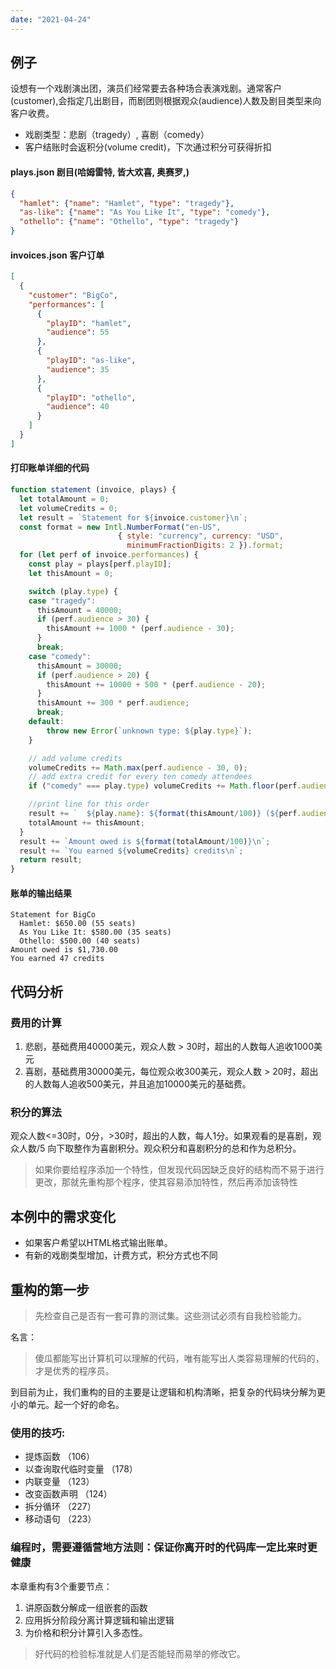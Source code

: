 ```yaml
---
date: "2021-04-24"
---
```

## 例子
设想有一个戏剧演出团，演员们经常要去各种场合表演戏剧。通常客户(customer),会指定几出剧目，而剧团则根据观众(audience)人数及剧目类型来向客户收费。
* 戏剧类型：悲剧（tragedy）, 喜剧（comedy）
* 客户结账时会返积分(volume credit)，下次通过积分可获得折扣

#### plays.json 剧目(哈姆雷特, 皆大欢喜, 奥赛罗,)
```json
{
  "hamlet": {"name": "Hamlet", "type": "tragedy"},
  "as-like": {"name": "As You Like It", "type": "comedy"},
  "othello": {"name": "Othello", "type": "tragedy"}
}
```
####  invoices.json 客户订单
```json
[
  {
    "customer": "BigCo",
    "performances": [
      {
        "playID": "hamlet",
        "audience": 55
      },
      {
        "playID": "as-like",
        "audience": 35
      },
      {
        "playID": "othello",
        "audience": 40
      }
    ]
  }
]
```

#### 打印账单详细的代码
```js
function statement (invoice, plays) {
  let totalAmount = 0;
  let volumeCredits = 0;
  let result = `Statement for ${invoice.customer}\n`;
  const format = new Intl.NumberFormat("en-US",
                        { style: "currency", currency: "USD",
                          minimumFractionDigits: 2 }).format;
  for (let perf of invoice.performances) {
    const play = plays[perf.playID];
    let thisAmount = 0;

    switch (play.type) {
    case "tragedy":
      thisAmount = 40000;
      if (perf.audience > 30) {
        thisAmount += 1000 * (perf.audience - 30);
      }
      break;
    case "comedy":
      thisAmount = 30000;
      if (perf.audience > 20) {
        thisAmount += 10000 + 500 * (perf.audience - 20);
      }
      thisAmount += 300 * perf.audience;
      break;
    default:
        throw new Error(`unknown type: ${play.type}`);
    }

    // add volume credits
    volumeCredits += Math.max(perf.audience - 30, 0);
    // add extra credit for every ten comedy attendees
    if ("comedy" === play.type) volumeCredits += Math.floor(perf.audience / 5);

    //print line for this order
    result += `  ${play.name}: ${format(thisAmount/100)} (${perf.audience} seats)\n`;
    totalAmount += thisAmount;
  }
  result += `Amount owed is ${format(totalAmount/100)}\n`;
  result += `You earned ${volumeCredits} credits\n`;
  return result;
}
```
#### 账单的输出结果
```shell
Statement for BigCo
  Hamlet: $650.00 (55 seats)
  As You Like It: $580.00 (35 seats)
  Othello: $500.00 (40 seats)
Amount owed is $1,730.00
You earned 47 credits
```
## 代码分析

### 费用的计算
1. 悲剧，基础费用40000美元，观众人数 > 30时，超出的人数每人追收1000美元
2. 喜剧，基础费用30000美元，每位观众收300美元，观众人数 > 20时，超出的人数每人追收500美元，并且追加10000美元的基础费。

### 积分的算法
观众人数<=30时，0分，>30时，超出的人数，每人1分。如果观看的是喜剧，观众人数/5 向下取整作为喜剧积分。观众积分和喜剧积分的总和作为总积分。

 > 如果你要给程序添加一个特性，但发现代码因缺乏良好的结构而不易于进行更改，那就先重构那个程序，使其容易添加特性，然后再添加该特性

## 本例中的需求变化
* 如果客户希望以HTML格式输出账单。
* 有新的戏剧类型增加，计费方式，积分方式也不同


## 重构的第一步

> 先检查自己是否有一套可靠的测试集。这些测试必须有自我检验能力。

名言：

> 傻瓜都能写出计算机可以理解的代码，唯有能写出人类容易理解的代码的，才是优秀的程序员。

到目前为止，我们重构的目的主要是让逻辑和机构清晰，把复杂的代码块分解为更小的单元。起一个好的命名。

### 使用的技巧:
* 提炼函数 （106）
* 以查询取代临时变量 （178）
* 内联变量 （123）
* 改变函数声明 （124）
* 拆分循环 （227）
* 移动语句 （223）

### 编程时，需要遵循营地方法则：保证你离开时的代码库一定比来时更健康


本章重构有3个重要节点：

1. 讲原函数分解成一组嵌套的函数
2. 应用拆分阶段分离计算逻辑和输出逻辑
3. 为价格和积分计算引入多态性。


> 好代码的检验标准就是人们是否能轻而易举的修改它。